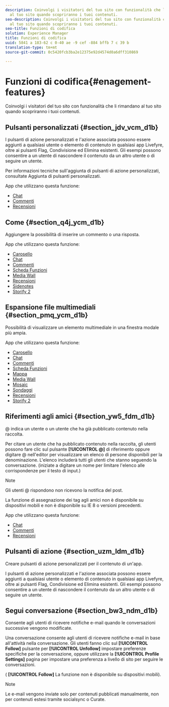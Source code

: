 ```yaml
---
description: Coinvolgi i visitatori del tuo sito con funzionalità che li rimandano
  al tuo sito quando scopriranno i tuoi contenuti.
seo-description: Coinvolgi i visitatori del tuo sito con funzionalità che li rimandano
  al tuo sito quando scopriranno i tuoi contenuti.
seo-title: Funzioni di codifica
solution: Experience Manager
title: Funzioni di codifica
uuid: 5841 a 183-62 c 0-40 ae -9 cef -884 bffb 7 c 39 b
translation-type: tm+mt
source-git-commit: 0c5420fcb3ba2e12375e92d4574d0a6dff310869

---
```



# Funzioni di codifica{#enagement-features}

Coinvolgi i visitatori del tuo sito con funzionalità che li rimandano al tuo sito quando scopriranno i tuoi contenuti.

## Pulsanti personalizzati {#section_jdv_vcm_d1b}

I pulsanti di azione personalizzati e l'azione associata possono essere aggiunti a qualsiasi utente o elemento di contenuto in qualsiasi app Livefyre, oltre ai pulsanti Flag, Condivisione ed Elimina esistenti. Gli esempi possono consentire a un utente di nascondere il contenuto da un altro utente o di seguire un utente.

Per informazioni tecniche sull'aggiunta di pulsanti di azione personalizzati, consultate Aggiunta di pulsanti personalizzati.

App che utilizzano questa funzione:

* [Chat](../c-about-apps/c-chat-app/c-chat-app.md#c_chat_app)
* [Commenti](/help/using/c-about-apps/c-comments/c-comments.md)
* [Recensioni](../c-about-apps/c-reviews-app/c-reviews-app.md#c_reviews_app)

## Come {#section_q4j_ycm_d1b}

Aggiungere la possibilità di inserire un commento o una risposta.

App che utilizzano questa funzione:

* [Carosello](../c-about-apps/c-carousel-app/c-carousel-app.md#c_carousel_app)
* [Chat](../c-about-apps/c-chat-app/c-chat-app.md#c_chat_app)
* [Commenti](/help/using/c-about-apps/c-comments/c-comments.md)
* [Scheda Funzioni](../c-about-apps/c-feature-card-app/c-feature-card-app.md#c_feature_card_app)
* [Media Wall](../c-about-apps/c-media-wall-app/c-media-wall-app.md#c_media_wall_app)
* [Recensioni](../c-about-apps/c-reviews-app/c-reviews-app.md#c_reviews_app)
* [Sidenotes](../c-about-apps/c-sidenotes-app/c-sidenotes-app.md#c_sidenotes_app)
* [Storify 2](../c-about-apps/c-storify2/c-storify2.md#c_storify2)

## Espansione file multimediali {#section_pmq_ycm_d1b}

Possibilità di visualizzare un elemento multimediale in una finestra modale più ampia.

App che utilizzano questa funzione:

* [Carosello](../c-about-apps/c-carousel-app/c-carousel-app.md#c_carousel_app)
* [Chat](../c-about-apps/c-chat-app/c-chat-app.md#c_chat_app)
* [Commenti](/help/using/c-about-apps/c-comments/c-comments.md)
* [Scheda Funzioni](../c-about-apps/c-feature-card-app/c-feature-card-app.md#c_feature_card_app)
* [Mappa](../c-about-apps/c-map-app/c-map-app.md#c_map_app)
* [Media Wall](../c-about-apps/c-media-wall-app/c-media-wall-app.md#c_media_wall_app)
* [Mosaic](../c-about-apps/c-mosaic-app/c-mosaic-app.md#c_mosaic_app)
* [Sondaggi](../c-about-apps/c-polls-app/c-polls-app.md#c_polls_app)
* [Recensioni](../c-about-apps/c-reviews-app/c-reviews-app.md#c_reviews_app)
* [Storify 2](../c-about-apps/c-storify2/c-storify2.md#c_storify2)

## Riferimenti agli amici {#section_yw5_fdm_d1b}

@ indica un utente o un utente che ha già pubblicato contenuto nella raccolta.

Per citare un utente che ha pubblicato contenuto nella raccolta, gli utenti possono fare clic sul pulsante **[!UICONTROL @]** di riferimento oppure digitare @ nell'editor per visualizzare un elenco di persone disponibili per la denominazione. L'elenco includerà tutti gli utenti che stanno seguendo la conversazione. (iniziate a digitare un nome per limitare l'elenco alle corrispondenze per il testo di input.)

>[!NOTE]
>
>Gli utenti @ rispondono non ricevono la notifica del post.

La funzione di assegnazione dei tag agli amici non è disponibile su dispositivi mobili e non è disponibile su IE 8 o versioni precedenti.

App che utilizzano questa funzione:

* [Chat](../c-about-apps/c-chat-app/c-chat-app.md#c_chat_app)
* [Commenti](/help/using/c-about-apps/c-comments/c-comments.md)
* [Recensioni](../c-about-apps/c-reviews-app/c-reviews-app.md#c_reviews_app)

## Pulsanti di azione {#section_uzm_ldm_d1b}

Creare pulsanti di azione personalizzati per il contenuto di un'app.

I pulsanti di azione personalizzati e l'azione associata possono essere aggiunti a qualsiasi utente o elemento di contenuto in qualsiasi app Livefyre, oltre ai pulsanti Flag, Condivisione ed Elimina esistenti. Gli esempi possono consentire a un utente di nascondere il contenuto da un altro utente o di seguire un utente.

## Segui conversazione {#section_bw3_ndm_d1b}

Consente agli utenti di ricevere notifiche e-mail quando le conversazioni successive vengono modificate.

Una conversazione consente agli utenti di ricevere notifiche e-mail in base all'attività nella conversazione. Gli utenti fanno clic sul **[!UICONTROL Follow]** pulsante per **[!UICONTROL Unfollow]** impostare preferenze specifiche per la conversazione, oppure utilizzare la **[!UICONTROL Profile Settings]** pagina per impostare una preferenza a livello di sito per seguire le conversazioni.

( **[!UICONTROL Follow]** La funzione non è disponibile su dispositivi mobili).

>[!NOTE]
>
>Le e-mail vengono inviate solo per contenuti pubblicati manualmente, non per contenuti estesi tramite socialsync o Curate.

